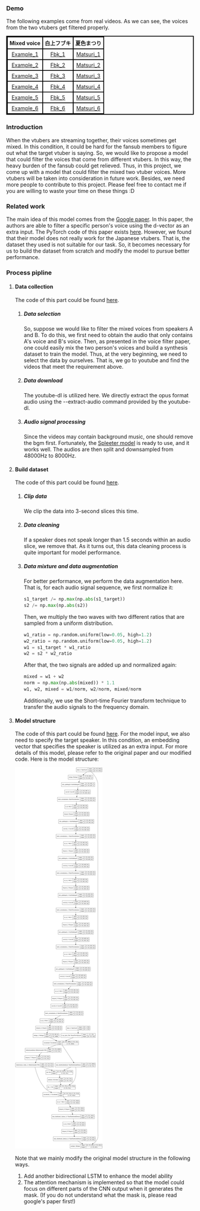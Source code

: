 ### Demo

The following examples come from real videos. As we can see, the voices from the two vtubers get filtered properly. 

<html lang="en">
  <head>
    <meta charset="utf-8">
    <script src="sounds.js" type="text/javascript"></script>
<!--     <link rel="stylesheet" type="text/css" href="style.css" /> -->
  
  <style>
    table, th, td {
      border: 2px solid black;
      border-collapse: collapse;
    }
    th, td {
      padding: 5px;
      text-align: center;
    }
    th {
      text-align: center;
    }
  </style>
  
  
  </head>
  <body>
    <table style="width:100%">
      <tr>
        <th>Mixed voice</th>
        <th>白上フブキ</th> 
        <th>夏色まつり</th>
      </tr>
      <tr>
        <td><a href="#" onclick="playSound('mix_6'); return false;">Example_1</a></td>
        <td><a href="#" onclick="playSound('fbk_6'); return false;">Fbk_1</a></td>
        <td><a href="#" onclick="playSound('mazili_6'); return false;">Matsuri_1</a></td>
      </tr>
      <tr>
        <td><a href="#" onclick="playSound('mix_5'); return false;">Example_2</a></td>
        <td><a href="#" onclick="playSound('fbk_5'); return false;">Fbk_2</a></td>
        <td><a href="#" onclick="playSound('mazili_5'); return false;">Matsuri_2</a></td>
      </tr>
      <tr>
        <td><a href="#" onclick="playSound('mix_3'); return false;">Example_3</a></td>
        <td><a href="#" onclick="playSound('fbk_3'); return false;">Fbk_3</a></td>
        <td><a href="#" onclick="playSound('mazili_3'); return false;">Matsuri_3</a></td>
      </tr>
      <tr>
        <td><a href="#" onclick="playSound('mix_4'); return false;">Example_4</a></td>
        <td><a href="#" onclick="playSound('fbk_4'); return false;">Fbk_4</a></td>
        <td><a href="#" onclick="playSound('mazili_4'); return false;">Matsuri_4</a></td>
      </tr>
      <tr>
        <td><a href="#" onclick="playSound('mix_2'); return false;">Example_5</a></td>
        <td><a href="#" onclick="playSound('fbk_2'); return false;">Fbk_5</a></td>
        <td><a href="#" onclick="playSound('mazili_2'); return false;">Matsuri_5</a></td>
      </tr>
      <tr>
        <td><a href="#" onclick="playSound('mix_1'); return false;">Example_6</a></td>
        <td><a href="#" onclick="playSound('fbk_1'); return false;">Fbk_6</a></td>
        <td><a href="#" onclick="playSound('mazili_1'); return false;">Matsuri_6</a></td>
      </tr>
    </table>
  </body>
</html>

### Introduction

When the vtubers are streaming together, their voices sometimes get mixed. In this condition, it could be hard for the fansub members to figure out what the target vtuber is saying. So, we would like to propose a model that could filter the voices that come from different vtubers. In this way, the heavy burden of the fansub could get relieved. Thus, in this project, we come up with a model that could filter the mixed two vtuber voices. More vtubers will be taken into consideration in future work. Besides, we need more people to contribute to this project. Please feel free to contact me if you are willing to waste your time on these things :D

### Related work

The main idea of this model comes from the [Google paper](https://arxiv.org/abs/1810.04826). In this paper, the authors are able to filter a specific person's voice using the d-vector as an extra input. The PyTorch code of this paper exists [here](https://github.com/mindslab-ai/voicefilter.git). However, we found that their model does not really work for the Japanese vtubers. That is, the dataset they used is not suitable for our task. So, it becomes necessary for us to build the dataset from scratch and modify the model to pursue better performance.

### Process pipline

1. #### Data collection

   The code of this part could be found [here](https://colab.research.google.com/drive/1LYtwVfCYxlKUDYotXq-dauGZZ4aH-pix?usp=sharing).

   1. ##### Data selection

      So, suppose we would like to filter the mixed voices from speakers A and B. To do this, we first need to obtain the audio that only contains A's voice and B's voice. Then, as presented in the voice filter paper, one could easily mix the two person's voices and build a synthesis dataset to train the model. Thus, at the very beginning, we need to select the data by ourselves. That is, we go to youtube and find the videos that meet the requirement above.

   2. ##### Data download

      The youtube-dl is utilized here. We directly extract the opus format audio using the --extract-audio command provided by the youtube-dl.

   3. ##### Audio signal processing

      Since the videos may contain background music, one should remove the bgm first. Fortunately, the [Spleeter model](https://github.com/deezer/spleeter.git) is ready to use, and it works well. The audios are then split and downsampled from 48000Hz to 8000Hz.

2. #### Build dataset

   The code of this part could be found [here](https://colab.research.google.com/drive/1m-UXb9fIFwFDEANQf3eBLFopsmFgbtSd?usp=sharing).

   1. ##### Clip data

      We clip the data into 3-second slices this time.

   2. ##### Data cleaning

      If a speaker does not speak longer than 1.5 seconds within an audio slice, we remove that. As it turns out, this data cleaning process is quite important for model performance.

   3. ##### Data mixture and data augmentation

      For better performance, we perform the data augmentation here. That is, for each audio signal sequence, we first normalize it:

      ```python
      s1_target /= np.max(np.abs(s1_target))
      s2 /= np.max(np.abs(s2))
      ```

      Then, we multiply the two waves with two different ratios that are sampled from a uniform distribution. 

      ```python
      w1_ratio = np.random.uniform(low=0.05, high=1.2)
      w2_ratio = np.random.uniform(low=0.05, high=1.2)
      w1 = s1_target * w1_ratio
      w2 = s2 * w2_ratio
      ```

      After that, the two signals are added up and normalized again:

      ```python
      mixed = w1 + w2
      norm = np.max(np.abs(mixed)) * 1.1
      w1, w2, mixed = w1/norm, w2/norm, mixed/norm
      ```

      Additionally, we use the Short-time Fourier transform technique to transfer the audio signals to the frequency domain.

3. #### Model structure

   The code of this part could be found [here](https://colab.research.google.com/drive/17KOywcQpox86Ey5CMGkioN-f5xWUBpTz?usp=sharing). For the model input, we also need to specify the target speaker. In this condition, an embedding vector that specifies the speaker is utilized as an extra input. For more details of this model, please refer to the original paper and our modified code. Here is the model structure:

   <p>
    <img src="model (9).png"/>
   </p>

   Note that we mainly modify the original model structure in the following ways.

   1. Add another bidirectional LSTM to enhance the model ability
   2. The attention mechanism is implemented so that the model could focus on different parts of the CNN output when it generates the mask. (If you do not understand what the mask is, please read google's paper first!)
